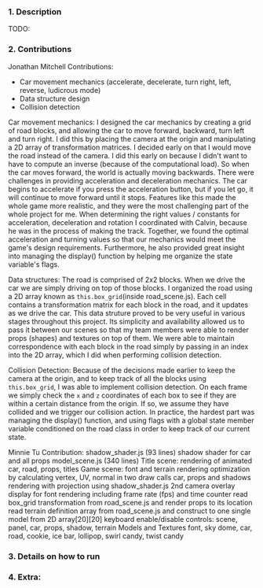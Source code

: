 ### 1. Description
TODO: 

### 2. Contributions
Jonathan Mitchell
Contributions:
* Car movement mechanics (accelerate, decelerate, turn right, left, reverse, ludicrous mode)
* Data structure design
* Collision detection

Car movement mechanics: 
I designed the car mechanics by creating a grid of road blocks, and allowing the car to move forward, backward, turn left and turn right. I did this by placing the camera at the origin and manipulating a 2D array of transformation matrices. I decided early on that I would move the road instead of the camera. 
I did this early on because I didn't want to have to compute an inverse (because of the computational load). So when the car moves forward, the world is actually moving backwards. There were challenges in providing acceleration and deceleration mechanics. The car begins to accelerate if you press the acceleration button, but if you let go, it will continue to move forward until it stops. Features like this made the whole game more realistic, and they were the most challenging part of the whole project for me. When determining the right values / constants for acceleration, deceleration and rotation I coordinated with Calvin, because he was in the process of making the track. Together, we found the optimal acceleration and turning values so that our mechanics would meet the game's design requirements. Furthermore, he also provided great insight into managing the display() function by helping me organize the state variable's flags.

Data structures:
The road is comprised of 2x2 blocks. When we drive the car we are simply driving on top of those blocks. I organized the road using a 2D array known as `this.box_grid`(inside road_scene.js). Each cell contains a transformation matrix for each block in the road, and it updates as we drive the car. This data struture proved to be very useful in various stages throughout this project. Its simplicity and availability allowed us to pass it between our scenes so that my team members were able to render props (shapes) and textures on top of them. We were able to maintain correspondence with each block in the road simply by passing in an index into the 2D array, which I did when performing collision detection.

Collision Detection:
Because of the decisions made earlier to keep the camera at the origin, and to keep track of all the blocks using `this.box_grid`, I was able to implement collision detection. On each frame we simply check the `x` and `z` coordinates of each box to see if they are within a certain distance from the origin. If so, we assume they have collided and we trigger our collision action. In practice, the hardest part was managing the display() function, and using flags with a global state member variable conditioned on the road class in order to keep track of our current state.

Minnie Tu
Contribution:
shadow_shader.js (93 lines)
    shadow shader for car and all props
model_scene.js (340 lines)
  Title scene:
    rendering of animated car, road, props, titles
  Game scene:
    font and terrain rendering optimization by calculating vertex, UV, normal in two draw calls
    car, props and shadows rendering with projection using shadow_shader.js
    2nd camera overlay display for font rendering including frame rate (fps) and time counter 
    read box_grid transformation from road_scene.js and render props to its location
    read terrain definition array from road_scene.js and construct to one single model from 2D array[20][20]
    keyboard enable/disable controls: scene, panel, car, props, shadow, terrain
  Models and Textures
    font, sky dome, car, road, cookie, ice bar, lollipop, swirl candy, twist candy

### 3. Details on how to run


### 4. Extra:



